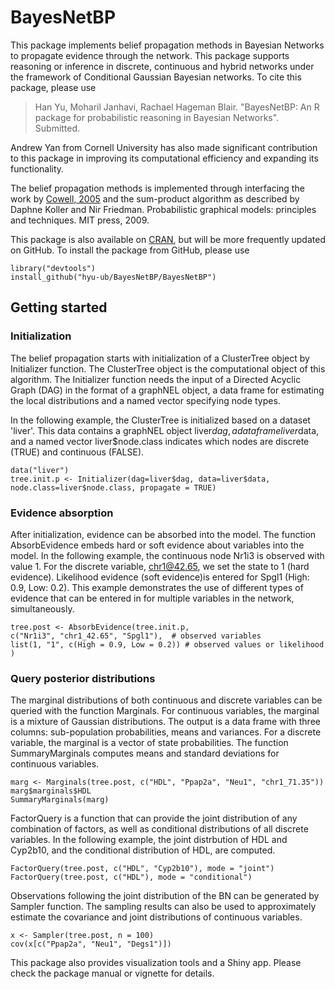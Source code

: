 # BayesNetBP

This package implements belief propagation methods in Bayesian Networks to propagate evidence through the network. This package supports reasoning or inference in discrete, continuous and hybrid networks under the framework of Conditional Gaussian Bayesian networks. To cite this package, please use

>Han Yu, Moharil Janhavi, Rachael Hageman Blair. "BayesNetBP: An R package for probabilistic reasoning in Bayesian Networks". Submitted.

Andrew Yan from Cornell University has also made significant contribution to this package in improving its computational efficiency and expanding its functionality.

The belief propagation methods is implemented through interfacing the work by [Cowell, 2005](http://www.jmlr.org/papers/volume6/cowell05a/cowell05a.pdf) and the sum-product algorithm as described by Daphne Koller and Nir Friedman. Probabilistic graphical models: principles and techniques. MIT press, 2009.

This package is also available on [CRAN](https://cran.r-project.org/package=BayesNetBP), but will be more frequently updated on GitHub. To install the package from GitHub, please use

```{r, eval=FALSE}
library("devtools")
install_github("hyu-ub/BayesNetBP/BayesNetBP")
```
## Getting started

### Initialization
The belief propagation starts with initialization of a ClusterTree object by Initializer function. The ClusterTree object is the computational object of this algorithm. The Initializer function needs the input of a Directed Acyclic Graph (DAG) in the format of a graphNEL object, a data frame for estimating the local distributions and a named vector specifying node types. 

In the following example, the ClusterTree is initialized based on a dataset 'liver'. This data contains a graphNEL object liver$dag, a data frame liver$data, and a named vector liver$node.class indicates which nodes are discrete (TRUE) and continuous (FALSE).

```{r, eval=FALSE}
data("liver")
tree.init.p <- Initializer(dag=liver$dag, data=liver$data, node.class=liver$node.class, propagate = TRUE)
```

### Evidence absorption

After initialization, evidence can be absorbed into the model. The function AbsorbEvidence embeds hard or soft evidence about variables into the model. In the following example, the continuous node Nr1i3 is observed with value 1. For the discrete variable, chr1@42.65, we set the state to 1 (hard evidence). Likelihood evidence (soft evidence)is entered for Spgl1 (High: 0.9, Low: 0.2). This example demonstrates the use of different types of evidence that can be entered in for multiple variables in the network, simultaneously.

```{r, eval=FALSE}
tree.post <- AbsorbEvidence(tree.init.p, 
c("Nr1i3", "chr1_42.65", "Spgl1"),  # observed variables
list(1, "1", c(High = 0.9, Low = 0.2)) # observed values or likelihood
)
```

### Query posterior distributions

The marginal distributions of both continuous and discrete variables can be queried with the function Marginals. For continuous variables, the marginal is a mixture of Gaussian distributions. The output is a data frame with three columns: sub-population probabilities, means and variances. For a discrete variable, the marginal is a vector of state probabilities. The function SummaryMarginals computes means and standard deviations for continuous variables.

```{r, eval=FALSE}
marg <- Marginals(tree.post, c("HDL", "Ppap2a", "Neu1", "chr1_71.35"))
marg$marginals$HDL
SummaryMarginals(marg)
```
FactorQuery is a function that can provide the joint distribution of any combination of factors, as well as conditional distributions of all discrete variables. In the following example, the joint distrbution of HDL and Cyp2b10, and the conditional distribution of HDL, are computed.

```{r, eval=FALSE}
FactorQuery(tree.post, c("HDL", "Cyp2b10"), mode = "joint")
FactorQuery(tree.post, c("HDL"), mode = "conditional")
```

Observations following the joint distribution of the BN can be generated by Sampler function. The sampling results can also be used to approximately estimate the covariance and joint distributions of continuous variables.

```{r, eval=FALSE}
x <- Sampler(tree.post, n = 100)
cov(x[c("Ppap2a", "Neu1", "Degs1")])
```

This package also provides visualization tools and a Shiny app. Please check the package manual or vignette for details.
